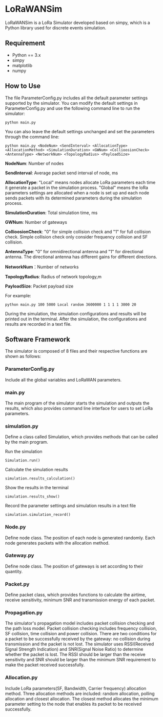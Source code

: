 # LoRaWANSim
LoRaWANSim is a LoRa Simulator developed based on simpy, which is a Python library used for discrete events simulation. 

## Requirement
* Python == 3.x
* simpy
* matplotlib
* numpy
  
## How to Use
The file ParameterConfig.py includes all the default parameter settings supported by the simulator. You can modify the default settings in ParameterConfig.py and use the following command line to run the simulator:

```
python main.py
```
You can also leave the default settings unchanged and set the parameters through the command line:

```
python main.py <NodeNum> <SendInterval> <AllocationType> <AllocationMethod> <SimulationDuration> <GWNum> <CollioosionCheck> <AntennaType> <NetworkNum> <TopologyRadius> <PayloadSize>
```

**NodeNum**: Number of nodes

**SendInterval**: Average packet send interval of node, ms

**AllocationType**: "Local" means nodes allocate LoRa parameters each time it generate a packet in the simulation process. "Global" means the loRa parameters settings are allocated when a node is set up and each node sends packets with its determined parameters during the simulation process.

**SimulationDuration**: Total simulation time, ms

**GWNum**: Number of gateways

**CollioosionCheck**: "0" for simple collision check and "1" for full collision check. Simple collision check only consider frequency collision and SF collision.

**AntennaType**: "0" for omnidirectional antenna and "1" for directional antenna. The directional antenna has different gains for different directions.

**NetworkNum**：Number of networks

**TopologyRadius**: Radius of network topology,m

**PayloadSize**: Packet payload size

For example:

```
python main.py 100 5000 Local random 3600000 1 1 1 1 3000 20
```

During the simulation, the simulation configurations and results will be printed out in the terminal. After the simulation, the configurations and results are recorded in a text file.

## Software Framework
The simulator is composed of 8 files and their respective functions are shown as follows:

### ParameterConfig.py
Include all the global variables and LoRaWAN parameters. 

### main.py
The main program of the simulator starts the simulation and outputs the results, which also provides command line interface for users to set LoRa parameters. 

### simulation.py
Define a class called Simulation, which provides methods that can be called by the main program.

Run the simulation
```
Simulation.run()
```
Calculate the simulation results 
```
simulation.results_calculation()
```
Show the results in the terminal 
```
simulation.results_show()
```
Record the parameter settings and simulation results in a text file
```
simulation.simulation_record()
```

### Node.py
Define node class. The position of each node is generated randomly. Each node generates packets with the allocation method. 

### Gateway.py
Define node class. The position of gateways is set according to their quantity.

### Packet.py
Define packet class, which provides functions to calculate the airtime, receive sensitivity, minimum SNR and transmission energy of each packet.

### Propagation.py
The simulator's propagation model includes packet collision checking and the path loss model. Packet collision checking includes frequency collision, SF collision, time collision and power collision. There are two conditions for a packet to be successfully received by the gateway: no collision during transmission and the packet is not lost. The simulator uses RSSI(Received Signal Strength Indication) and SNR(Signal Noise Ratio) to determine whether the packet is lost. The RSSI should be larger than the receive sensitivity and SNR should be larger than the minimum SNR requirement to make the packet received successfully.

### Allocation.py
Include LoRa parameters(SF, Bandwidth, Carrier frequency) allocation method. Three allocation methods are included: random allocation, polling allocation and closest allocation. The closest method allocates the minimum parameter setting to the node that enables its packet to be received successfully.  



